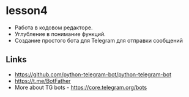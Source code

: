# lesson4

- Работа в кодовом редакторе. 
- Углубление в понимание функций. 
- Создание простого бота для Telegram для отправки сообщений

## Links

- https://github.com/python-telegram-bot/python-telegram-bot
- https://t.me/BotFather
- More about TG bots - https://core.telegram.org/bots
